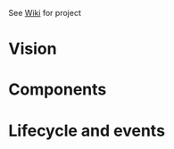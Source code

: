 See [Wiki](https://github.com/IgniaAustralia/savethebees/wiki/Connected-Hive) for project
# Vision
# Components
# Lifecycle and events
